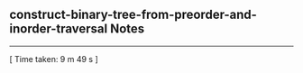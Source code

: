 <h2>construct-binary-tree-from-preorder-and-inorder-traversal Notes</h2><hr>[ Time taken: 9 m 49 s ]
